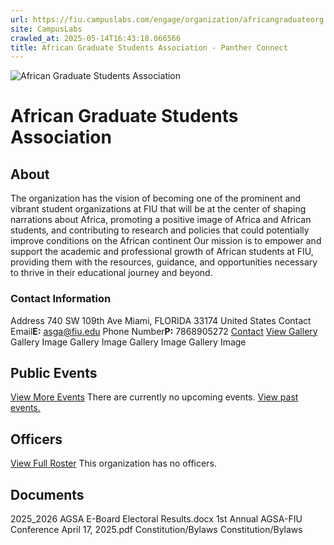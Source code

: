 ```yaml
---
url: https://fiu.campuslabs.com/engage/organization/africangraduateorg
site: CampusLabs
crawled_at: 2025-05-14T16:43:18.066566
title: African Graduate Students Association - Panther Connect
---
```


![African Graduate Students Association](https://se-images.campuslabs.com/clink/images/4f1c34f5-4222-4839-9b7b-8dec293b3fc328e0e944-6edd-48c3-b7c8-70c099a70ca1.png?preset=med-sq)
# African Graduate Students Association
## About
The organization has the vision of becoming one of the prominent and vibrant student organizations at FIU that will be at the center of shaping narrations about Africa, promoting a positive image of Africa and African students, and contributing to research and policies that could potentially improve conditions on the African continent
Our mission is to empower and support the academic and professional growth of African students at FIU, providing them with the resources, guidance, and opportunities necessary to thrive in their educational journey and beyond.
###  Contact Information 
Address
740 SW 109th Ave 
Miami,  FLORIDA 33174 
United States 
Contact Email**E:** asga@fiu.edu 
Phone Number**P:** 7868905272 
[Contact](https://fiu.campuslabs.com/engage/organization/africangraduateorg/contact)
[View Gallery](https://fiu.campuslabs.com/engage/organization/africangraduateorg/gallery)
Gallery Image
Gallery Image
Gallery Image
Gallery Image
## Public Events
[View More Events](https://fiu.campuslabs.com/engage/organization/africangraduateorg/events)
There are currently no upcoming events. [View past events.](https://fiu.campuslabs.com/engage/organization/africangraduateorg/events?showpastevents=true)
## Officers
[View Full Roster](https://fiu.campuslabs.com/engage/organization/africangraduateorg/roster)
This organization has no officers.
## Documents
[](https://fiu.campuslabs.com/engage/organization/africangraduateorg/documents/view/2449683)
2025_2026 AGSA E-Board Electoral Results.docx
[](https://fiu.campuslabs.com/engage/organization/africangraduateorg/documents/view/2438849)
1st Annual AGSA-FIU Conference April 17, 2025.pdf
[](https://fiu.campuslabs.com/engage/organization/africangraduateorg/documents/view/2365398)
Constitution/Bylaws
[](https://fiu.campuslabs.com/engage/organization/africangraduateorg/documents/view/2239183)
Constitution/Bylaws
